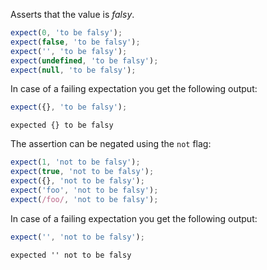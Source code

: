 Asserts that the value is _falsy_.

<!-- evaluate -->
```javascript
expect(0, 'to be falsy');
expect(false, 'to be falsy');
expect('', 'to be falsy');
expect(undefined, 'to be falsy');
expect(null, 'to be falsy');
```
<!-- /evaluate -->

In case of a failing expectation you get the following output:

<!-- evaluate -->
```javascript
expect({}, 'to be falsy');
```

```
expected {} to be falsy
```
<!-- /evaluate -->

The assertion can be negated using the `not` flag:

<!-- evaluate -->
```javascript
expect(1, 'not to be falsy');
expect(true, 'not to be falsy');
expect({}, 'not to be falsy');
expect('foo', 'not to be falsy');
expect(/foo/, 'not to be falsy');
```
<!-- /evaluate -->

In case of a failing expectation you get the following output:

<!-- evaluate -->
```javascript
expect('', 'not to be falsy');
```

```
expected '' not to be falsy
```
<!-- /evaluate -->
